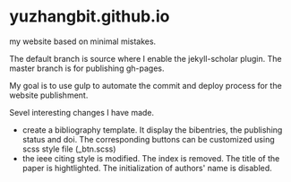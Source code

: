 # yuzhangbit.github.io
my website based on minimal mistakes. 

The default branch is source where I enable the jekyll-scholar plugin. The master branch is for publishing gh-pages. 

My goal is to use gulp to automate the commit and deploy process for the website publishment. 


Sevel interesting changes I have made.  

* create a bibliography template. It display the bibentries, the publishing status and doi.  The corresponding buttons can be customized 
using scss style file (_btn.scss)
* the ieee citing style is modified. The index is removed. The title of the paper is hightlighted. The initialization of authors' name is
disabled. 
